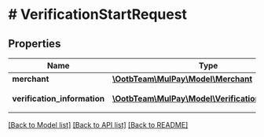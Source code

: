 # # VerificationStartRequest

## Properties

Name | Type | Description | Notes
------------ | ------------- | ------------- | -------------
**merchant** | [**\OotbTeam\MulPay\Model\Merchant**](Merchant.md) |  |
**verification_information** | [**\OotbTeam\MulPay\Model\VerificationInformation**](VerificationInformation.md) | 本人確認情報 |

[[Back to Model list]](../../README.md#models) [[Back to API list]](../../README.md#endpoints) [[Back to README]](../../README.md)
